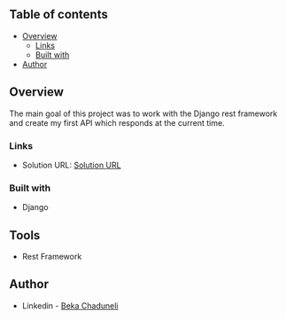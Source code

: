 ## Table of contents

- [Overview](#overview)
  - [Links](#links)
  - [Built with](#built-with)
- [Author](#author)

## Overview

The main goal of this project was to work with the Django rest framework and create my first API which responds at the current time.

### Links

- Solution URL: [Solution URL](https://github.com/bekaChaduneli/current-time-api)

### Built with

- Django

## Tools

- Rest Framework

## Author

- Linkedin - [Beka Chaduneli](https://www.linkedin.com/in/beka-chaduneli-28203422b/)
